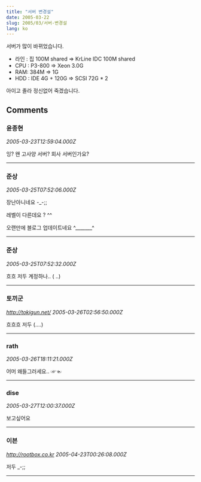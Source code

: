 ```yaml
---
title: "서버 변경설"
date: 2005-03-22
slug: 2005/03/서버-변경설
lang: ko
---
```


서버가 많이 바뀌었습니다.

* 라인 : 집 100M shared => KrLine IDC 100M shared
* CPU : P3-800 => Xeon 3.0G 
* RAM: 384M => 1G
* HDD : IDE 4G + 120G => SCSI 72G * 2 

아이고 졸라 정신없어 죽겠습니다.

## Comments

### 윤종현
*2005-03-23T12:59:04.000Z*

잉? 왠 고사양 서버? 회사 서버인가요?

---

### 준상
*2005-03-25T07:52:06.000Z*

장난아니네요 -_-;;

레벨이 다른데요 ? ^^

오랜만에 블로그 업데이트네요 ^_______^

---

### 준상
*2005-03-25T07:52:32.000Z*

흐흐 저두 계정하나.. ( ..)

---

### 토끼군
*http://tokigun.net/*
*2005-03-26T02:56:50.000Z*

흐흐흐 저두 (....)

---

### rath
*2005-03-26T18:11:21.000Z*

어머 왜들그러세요.. ☞☜

---

### dise
*2005-03-27T12:00:37.000Z*

보고싶어요

---

### 이븐
*http://rootbox.co.kr*
*2005-04-23T00:26:08.000Z*

저두 _-;;

---


